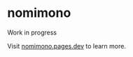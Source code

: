 # nomimono

Work in progress

Visit [nomimono.pages.dev](https://nomimono.pages.dev/) to learn more.
